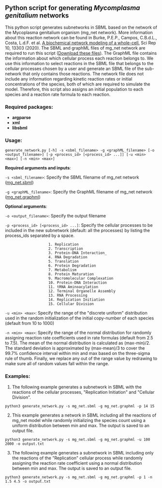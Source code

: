 ## Python script for generating *Mycomplasma genitalium* networks
This python script generates subnetworks in SBML based on the network of the Mycoplasma genitalium organism (mg_net network).
More information about this reaction network can be found in Burke, P.E.P., Campos, C.B.d.L., Costa, L.d.F. et al. [A biochemical network modeling of a whole-cell.](https://www.nature.com/articles/s41598-020-70145-4) Sci Rep 10, 13303 (2020).
The SBML and graphML files of mg_net network are required to run this script
([Download these files](https://github.com/pauloburke/whole-cell-network)).
The GraphML file contains the information about which cellular process each reaction belongs to. We use this information to select reactions in the SBML file that belongs to the cellular processes chosen by a user and generate an SBML file of the sub-network that only contains those reactions.
The network file does not include any information regarding kinetic reaction rates or initial concentrations of the species, both of which are required to simulate the model.
Therefore, this script also assigns an initial population to each species and a reaction rate formula to each reaction.
### Required packages:
+ **argparse**
+ **xml**
+ **libsbml**

### Usage:
`generate_network.py [-h] -s <sbml_filename> -g <graphML_filename> [-o <output_filename>] [-p <process_id> [<process_id> ...]] [-u <min> <max>] [-n <min> <max>]`

**Required arguments and inputs**:

  `-s <sbml_filename>`:    Specify the SBML filename of mg_net network ([mg_net.sbml](https://github.com/pauloburke/whole-cell-network))

  `-g <graphML_filename>`:
                        Specify the GraphML filename of mg_net network ([mg_net.graphml](https://github.com/pauloburke/whole-cell-network))

**Optional arguments**:

  `-o <output_filename>`: Specify the output filename

  `-p <process_id> [<process_id> ...]`:
                        Specify the cellular processes to be included in the new subnetwork (default: all the processes) by listing the process_ids separated by a space. 
                        
                        1. Replication
                        2. Transcription
                        3. Protein-DNA Interaction_
                        4. RNA Degradation
                        5. Translation
                        6. Protein Degradation
                        7. Metabolism
                        8. Protein Maturation
                        9. Macromolecular Complexation
                        10. Protein-DNA Interaction
                        11. tRNA Aminoacylation
                        12. Terminal Organelle Assembly
                        13. RNA Processing
                        14. Replication Initiation
                        15. Cellular Division
                          
  `-u <min> <max>`:        Specify the range of the "discrete uniform" distribution
used in the random initialization of the initial copy-number of each species (default from 10 to 1000)

  `-n <min> <max>`:
                        Specify the range of the normal distribution 
                        for randomly assigning reaction rate coefficients used in rate formulas
                        (default from 2.5 to 7.5). The mean of the normal distribution is calculated as (max-min)/2. The standard deviation is approximated by (max-mean)/3 to cover the 99.7% confidence interval within min and max based on the three-sigma rule of thumb. Finally, we replace any out of the range value by redrawing to make sure all of random values fall within the range. 

### Examples:

1. The following example generates a subnetwork in SBML with the reactions of the cellular processes, "Replication Initiation" and "Cellular Division".
  ```
  python3 generate_network.py -s mg_net.sbml -g mg_net.graphml -p 14 15
  ```
2. This example generates a network in SBML including all the reactions of mg_net model while randomly initializing the species count using a uniform distribution between min and max. The output is saved to an output file.
  ```
  python3 generate_network.py -s mg_net.sbml -g mg_net.graphml -u 100 2000 -o output.txt
  ```
3. The following example generates a subnetwork in SBML including only the reactions of the "Replication" cellular process while randomly assigning the reaction rate coefficient using a normal distribution between min and max. The output is saved to an output file. 
  ```
  python3 generate_network.py -s mg_net.sbml -g mg_net.graphml -p 1 -n 1.5 4.5 -o output.txt
  ```




